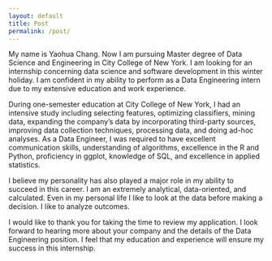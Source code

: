 ```yaml
---
layout: default
title: Post
permalink: /post/
---
```


My name is Yaohua Chang. Now I am pursuing Master degree of Data Science and Engineering in City College of New York. I am looking for an internship concerning data science and software development in this winter holiday. I am confident in my ability to perform as a Data Engineering intern due to my extensive education and work experience.  

During one-semester education at City College of New York, I had an intensive study including selecting features, optimizing classifiers, mining data, expanding the company’s data by incorporating third-party sources, improving data collection techniques, processing data, and doing ad-hoc analyses. As a Data Engineer, I was required to have excellent communication skills, understanding of algorithms, excellence in the R and Python, proficiency in ggplot, knowledge of SQL, and excellence in applied statistics.  

I believe my personality has also played a major role in my ability to succeed in this career. I am an extremely analytical, data-oriented, and calculated. Even in my personal life I like to look at the data before making a decision. I like to analyze outcomes.  

I would like to thank you for taking the time to review my application. I look forward to hearing more about your company and the details of the Data Engineering position. I feel that my education and experience will ensure my success in this internship.